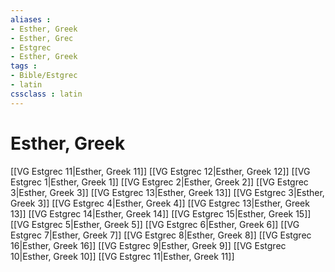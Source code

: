 ```yaml
---
aliases : 
- Esther, Greek
- Esther, Grec
- Estgrec
- Esther, Greek
tags : 
- Bible/Estgrec
- latin
cssclass : latin
---
```


# Esther, Greek

[[VG Estgrec 11|Esther, Greek 11]]
[[VG Estgrec 12|Esther, Greek 12]]
[[VG Estgrec 1|Esther, Greek 1]]
[[VG Estgrec 2|Esther, Greek 2]]
[[VG Estgrec 3|Esther, Greek 3]]
[[VG Estgrec 13|Esther, Greek 13]]
[[VG Estgrec 3|Esther, Greek 3]]
[[VG Estgrec 4|Esther, Greek 4]]
[[VG Estgrec 13|Esther, Greek 13]]
[[VG Estgrec 14|Esther, Greek 14]]
[[VG Estgrec 15|Esther, Greek 15]]
[[VG Estgrec 5|Esther, Greek 5]]
[[VG Estgrec 6|Esther, Greek 6]]
[[VG Estgrec 7|Esther, Greek 7]]
[[VG Estgrec 8|Esther, Greek 8]]
[[VG Estgrec 16|Esther, Greek 16]]
[[VG Estgrec 9|Esther, Greek 9]]
[[VG Estgrec 10|Esther, Greek 10]]
[[VG Estgrec 11|Esther, Greek 11]]
